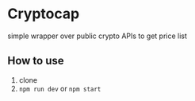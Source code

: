 # Cryptocap

simple wrapper over public crypto APIs to get price list

## How to use

1. clone
2. `npm run dev` or `npm start`

